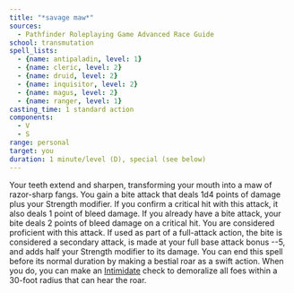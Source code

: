 ```yaml
---
title: "*savage maw*"
sources:
  - Pathfinder Roleplaying Game Advanced Race Guide
school: transmutation
spell_lists:
  - {name: antipaladin, level: 1}
  - {name: cleric, level: 2}
  - {name: druid, level: 2}
  - {name: inquisitor, level: 2}
  - {name: magus, level: 2}
  - {name: ranger, level: 1}
casting_time: 1 standard action
components:
  - V
  - S
range: personal
target: you
duration: 1 minute/level (D), special (see below)
---
```


Your teeth extend and sharpen, transforming your mouth into a maw of razor-sharp fangs. You gain a bite attack that deals 1d4 points of damage plus your Strength modifier. If you confirm a critical hit with this attack, it also deals 1 point of bleed damage. If you already have a bite attack, your bite deals 2 points of bleed damage on a critical hit. You are considered proficient with this attack. If used as part of a full-attack action, the bite is considered a secondary attack, is made at your full base attack bonus --5, and adds half your Strength modifier to its damage. You can end this spell before its normal duration by making a bestial roar as a swift action. When you do, you can make an [Intimidate](/skills/intimidate/) check to demoralize all foes within a 30-foot radius that can hear the roar.
